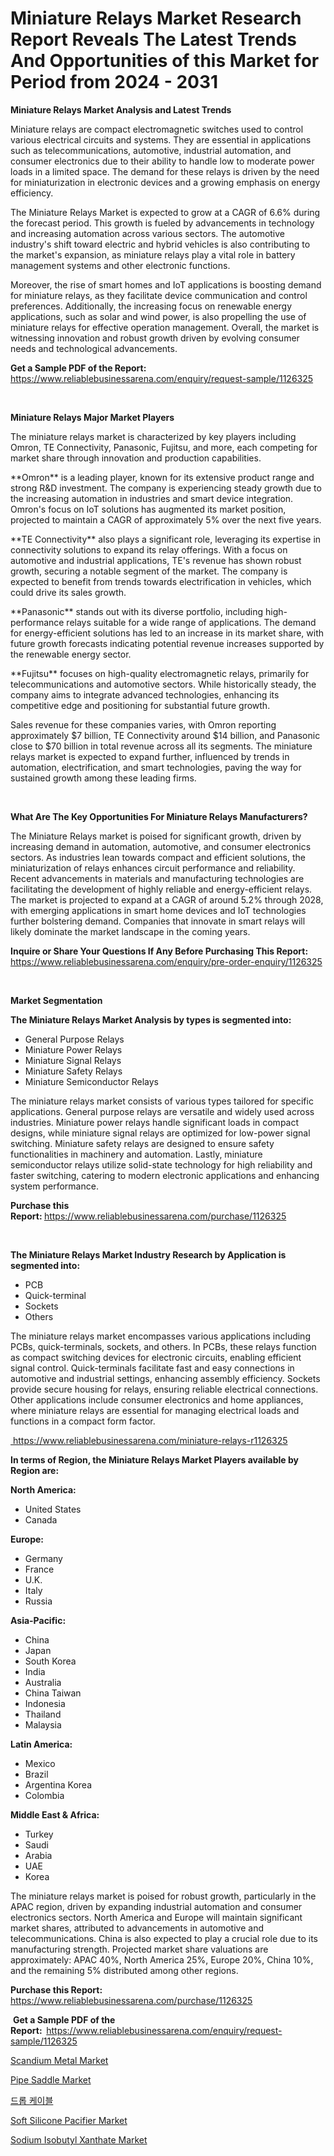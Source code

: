 <p><h1>Miniature Relays Market Research Report Reveals The Latest Trends And Opportunities of this Market for Period from 2024 - 2031</h1></p><p><strong>Miniature Relays Market Analysis and Latest Trends</strong></p>
<p><p>Miniature relays are compact electromagnetic switches used to control various electrical circuits and systems. They are essential in applications such as telecommunications, automotive, industrial automation, and consumer electronics due to their ability to handle low to moderate power loads in a limited space. The demand for these relays is driven by the need for miniaturization in electronic devices and a growing emphasis on energy efficiency.</p><p>The Miniature Relays Market is expected to grow at a CAGR of 6.6% during the forecast period. This growth is fueled by advancements in technology and increasing automation across various sectors. The automotive industry's shift toward electric and hybrid vehicles is also contributing to the market's expansion, as miniature relays play a vital role in battery management systems and other electronic functions.</p><p>Moreover, the rise of smart homes and IoT applications is boosting demand for miniature relays, as they facilitate device communication and control preferences. Additionally, the increasing focus on renewable energy applications, such as solar and wind power, is also propelling the use of miniature relays for effective operation management. Overall, the market is witnessing innovation and robust growth driven by evolving consumer needs and technological advancements.</p></p>
<p><strong>Get a Sample PDF of the Report:&nbsp;</strong> <a href="https://www.reliablebusinessarena.com/enquiry/request-sample/1126325">https://www.reliablebusinessarena.com/enquiry/request-sample/1126325</a></p>
<p>&nbsp;</p>
<p><strong>Miniature Relays Major Market Players</strong></p>
<p><p>The miniature relays market is characterized by key players including Omron, TE Connectivity, Panasonic, Fujitsu, and more, each competing for market share through innovation and production capabilities. </p><p>**Omron** is a leading player, known for its extensive product range and strong R&D investment. The company is experiencing steady growth due to the increasing automation in industries and smart device integration. Omron's focus on IoT solutions has augmented its market position, projected to maintain a CAGR of approximately 5% over the next five years.</p><p>**TE Connectivity** also plays a significant role, leveraging its expertise in connectivity solutions to expand its relay offerings. With a focus on automotive and industrial applications, TE's revenue has shown robust growth, securing a notable segment of the market. The company is expected to benefit from trends towards electrification in vehicles, which could drive its sales growth.</p><p>**Panasonic** stands out with its diverse portfolio, including high-performance relays suitable for a wide range of applications. The demand for energy-efficient solutions has led to an increase in its market share, with future growth forecasts indicating potential revenue increases supported by the renewable energy sector.</p><p>**Fujitsu** focuses on high-quality electromagnetic relays, primarily for telecommunications and automotive sectors. While historically steady, the company aims to integrate advanced technologies, enhancing its competitive edge and positioning for substantial future growth.</p><p>Sales revenue for these companies varies, with Omron reporting approximately $7 billion, TE Connectivity around $14 billion, and Panasonic close to $70 billion in total revenue across all its segments. The miniature relays market is expected to expand further, influenced by trends in automation, electrification, and smart technologies, paving the way for sustained growth among these leading firms.</p></p>
<p>&nbsp;</p>
<p><strong>What Are The Key Opportunities For Miniature Relays Manufacturers?</strong></p>
<p><p>The Miniature Relays market is poised for significant growth, driven by increasing demand in automation, automotive, and consumer electronics sectors. As industries lean towards compact and efficient solutions, the miniaturization of relays enhances circuit performance and reliability. Recent advancements in materials and manufacturing technologies are facilitating the development of highly reliable and energy-efficient relays. The market is projected to expand at a CAGR of around 5.2% through 2028, with emerging applications in smart home devices and IoT technologies further bolstering demand. Companies that innovate in smart relays will likely dominate the market landscape in the coming years.</p></p>
<p><strong>Inquire or Share Your Questions If Any Before Purchasing This Report:</strong> <a href="https://www.reliablebusinessarena.com/enquiry/pre-order-enquiry/1126325">https://www.reliablebusinessarena.com/enquiry/pre-order-enquiry/1126325</a></p>
<p>&nbsp;</p>
<p><strong>Market Segmentation</strong></p>
<p><strong>The Miniature Relays Market Analysis by types is segmented into:</strong></p>
<p><ul><li>General Purpose Relays</li><li>Miniature Power Relays</li><li>Miniature Signal Relays</li><li>Miniature Safety Relays</li><li>Miniature Semiconductor Relays</li></ul></p>
<p><p>The miniature relays market consists of various types tailored for specific applications. General purpose relays are versatile and widely used across industries. Miniature power relays handle significant loads in compact designs, while miniature signal relays are optimized for low-power signal switching. Miniature safety relays are designed to ensure safety functionalities in machinery and automation. Lastly, miniature semiconductor relays utilize solid-state technology for high reliability and faster switching, catering to modern electronic applications and enhancing system performance.</p></p>
<p><strong>Purchase this Report:&nbsp;</strong><a href="https://www.reliablebusinessarena.com/purchase/1126325">https://www.reliablebusinessarena.com/purchase/1126325</a></p>
<p>&nbsp;</p>
<p><strong>The Miniature Relays Market Industry Research by Application is segmented into:</strong></p>
<p><ul><li>PCB</li><li>Quick-terminal</li><li>Sockets</li><li>Others</li></ul></p>
<p><p>The miniature relays market encompasses various applications including PCBs, quick-terminals, sockets, and others. In PCBs, these relays function as compact switching devices for electronic circuits, enabling efficient signal control. Quick-terminals facilitate fast and easy connections in automotive and industrial settings, enhancing assembly efficiency. Sockets provide secure housing for relays, ensuring reliable electrical connections. Other applications include consumer electronics and home appliances, where miniature relays are essential for managing electrical loads and functions in a compact form factor.</p></p>
<p><a href="https://www.reliablebusinessarena.com/miniature-relays-r1126325">&nbsp;https://www.reliablebusinessarena.com/miniature-relays-r1126325</a></p>
<p><strong>In terms of Region, the Miniature Relays Market Players available by Region are:</strong></p>
<p>
    <p> <strong> North America: </strong>
        <ul>
            <li>United States</li>
            <li>Canada</li>
        </ul>
        </p> 
    <p> <strong> Europe: </strong>
        <ul>
            <li>Germany</li>
            <li>France</li>
            <li>U.K.</li>
            <li>Italy</li>
            <li>Russia</li>
        </ul>
        </p> 
    <p> <strong> Asia-Pacific: </strong>
        <ul>
            <li>China</li>
            <li>Japan</li>
            <li>South Korea</li>
            <li>India</li>
            <li>Australia</li>
            <li>China Taiwan</li>
            <li>Indonesia</li>
            <li>Thailand</li>
            <li>Malaysia</li>
        </ul>
        </p> 
    <p> <strong> Latin America: </strong>
        <ul>
            <li>Mexico</li>
            <li>Brazil</li>
            <li>Argentina Korea</li>
            <li>Colombia</li>
        </ul>
        </p> 
    <p> <strong> Middle East & Africa: </strong>
        <ul>
            <li>Turkey</li>
            <li>Saudi</li>
            <li>Arabia</li>
            <li>UAE</li>
            <li>Korea</li>
        </ul>
    </p>
    </p>
<p><p>The miniature relays market is poised for robust growth, particularly in the APAC region, driven by expanding industrial automation and consumer electronics sectors. North America and Europe will maintain significant market shares, attributed to advancements in automotive and telecommunications. China is also expected to play a crucial role due to its manufacturing strength. Projected market share valuations are approximately: APAC 40%, North America 25%, Europe 20%, China 10%, and the remaining 5% distributed among other regions.</p></p>
<p><strong>Purchase this Report: </strong><a href="https://www.reliablebusinessarena.com/purchase/1126325">https://www.reliablebusinessarena.com/purchase/1126325</a></p>
<p>&nbsp;<strong>Get a Sample PDF of the Report:&nbsp;&nbsp;</strong><a href="https://www.reliablebusinessarena.com/enquiry/request-sample/1126325">https://www.reliablebusinessarena.com/enquiry/request-sample/1126325</a></p>
<p><strong></strong></p>
<p><p><a href="https://issuu.com/reportprime-2/docs/scandium-metal-market-size-2030.ppt_296e506f2db46c">Scandium Metal Market</a></p><p><a href="https://www.linkedin.com/pulse/future-pipe-saddle-market-global-forecast-trends-2024-2031-lhb0e?trackingId=4ONFsmufSMSemZqqmvp5rw%3D%3D">Pipe Saddle Market</a></p><p><a href="https://medium.com/@ayesakhan333/%EC%84%B8%EA%B3%84-drop-cable-market-%EC%9D%80-2024%EC%97%90%EC%84%9C-2031%EB%A1%9C-%EC%97%B0%ED%8F%89%EA%B7%A0-%EC%A6%9D%EA%B0%80%EC%9C%A8%EC%9D%84-%EB%B3%B4%EC%9D%BC-%EA%B2%83%EC%9C%BC%EB%A1%9C-%EC%98%88%EC%83%81%EB%90%A9%EB%8B%88%EB%8B%A4-aa5ab5cb4760">드롭 케이블</a></p><p><a href="https://www.linkedin.com/pulse/future-trajectory-soft-silicone-pacifier-market-emerging-949be?trackingId=iSwtvBuzQxSUPGEyDfpdPw%3D%3D">Soft Silicone Pacifier Market</a></p><p><a href="https://issuu.com/reportprime-2/docs/sodium-isobutyl-xanthate-market-siz_eb3844905e45ba">Sodium Isobutyl Xanthate Market</a></p></p>